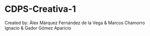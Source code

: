 # CDPS-Creativa-1
Created by: Álex Márquez Fernández de la Vega & Marcos Chamorro Ignacio & Gador Gómez Aparicio
